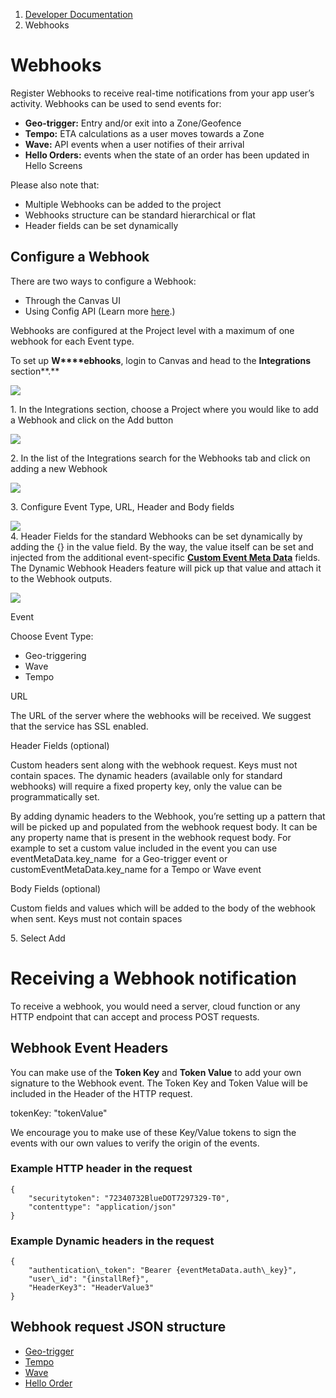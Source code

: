 1.  [Developer Documentation](https://docs.bluedot.io)
2.  Webhooks

Webhooks
========

Register Webhooks to receive real-time notifications from your app user’s activity. Webhooks can be used to send events for:

*   **Geo-trigger:** Entry and/or exit into a Zone/Geofence
*   **Tempo:** ETA calculations as a user moves towards a Zone
*   **Wave:** API events when a user notifies of their arrival
*   **Hello Orders:** events when the state of an order has been updated in Hello Screens

Please also note that:

*   Multiple Webhooks can be added to the project
*   Webhooks structure can be standard hierarchical or flat
*   Header fields can be set dynamically

Configure a Webhook
-------------------

There are two ways to configure a Webhook:

*   Through the Canvas UI
*   Using Config API (Learn more [here](https://config-docs.bluedot.io/#operation/addProject).)

Webhooks are configured at the Project level with a maximum of one webhook for each Event type.

To set up **W****ebhooks**, login to Canvas and head to the **Integrations** section**.**

![](https://docs.bluedot.io/wp-content/uploads/2022/06/Screenshot1.png)

1\. In the Integrations section, choose a Project where you would like to add a Webhook and click on the Add button

![](https://docs.bluedot.io/wp-content/uploads/2022/06/Screenshot2.png)

2\. In the list of the Integrations search for the Webhooks tab and click on adding a new Webhook

![](https://docs.bluedot.io/wp-content/uploads/2022/06/Screenshot3.png)

3\. Configure Event Type, URL, Header and Body fields

![](https://docs.bluedot.io/wp-content/uploads/2022/06/Screenshot4.png)  
4\. Header Fields for the standard Webhooks can be set dynamically by adding the {} in the value field. By the way, the value itself can be set and injected from the additional event-specific **[Custom Event Meta Data](https://docs.bluedot.io/custom-event-metadata/)** fields. The Dynamic Webhook Headers feature will pick up that value and attach it to the Webhook outputs.

![](https://docs.bluedot.io/wp-content/uploads/2022/06/Screenshot5.png)

Event

Choose Event Type:

*   Geo-triggering
*   Wave
*   Tempo

URL

The URL of the server where the webhooks will be received. We suggest that the service has SSL enabled.

Header Fields (optional)

Custom headers sent along with the webhook request. Keys must not contain spaces. The dynamic headers (available only for standard webhooks) will require a fixed property key, only the value can be programmatically set. 

By adding dynamic headers to the Webhook, you’re setting up a pattern that will be picked up and populated from the webhook request body. It can be any property name that is present in the webhook request body. For example to set a custom value included in the event you can use eventMetaData.key\_name  for a Geo-trigger event or customEventMetaData.key\_name for a Tempo or Wave event

Body Fields (optional)

Custom fields and values which will be added to the body of the webhook when sent. Keys must not contain spaces

5\. Select Add

Receiving a Webhook notification
================================

To receive a webhook, you would need a server, cloud function or any HTTP endpoint that can accept and process POST requests.

Webhook Event Headers
---------------------

You can make use of the **Token Key** and **Token Value** to add your own signature to the Webhook event. The Token Key and Token Value will be included in the Header of the HTTP request. 

tokenKey: "tokenValue"

We encourage you to make use of these Key/Value tokens to sign the events with our own values to verify the origin of the events.

### Example HTTP header in the request
```
{
    "securitytoken": "72340732BlueDOT7297329-T0",
    "contenttype": "application/json"
}
```

### Example Dynamic headers in the request
```
{
    "authentication\_token": "Bearer {eventMetaData.auth\_key}",
    "user\_id": "{installRef}",
    "HeaderKey3": "HeaderValue3"
}
```

Webhook request JSON structure
------------------------------

*   [Geo-trigger](https://docs.bluedot.io/webhooks/geo-trigger-webhooks/)
*   [Tempo](https://docs.bluedot.io/tempo/configure-a-tempo-webhook/)
*   [Wave](https://docs.bluedot.io/webhooks/wave-webhooks/)
*   [Hello Order](https://docs.bluedot.io/webhooks/hello-order-webhooks/)